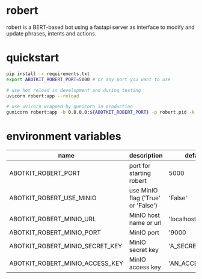# robert
robert is a BERT-based bot using a fastapi server as interface to modify and update phrases, intents and actions.

# quickstart

```zsh
pip install -r requirements.txt
export ABOTKIT_ROBERT_PORT=5000 # or any port you want to use

# use hot reload in development and during testing
uvicorn robert:app --reload

# use uvicorn wrapped by gunicorn in production
gunicorn robert:app -b 0.0.0.0:${ABOTKIT_ROBERT_PORT} -p robert.pid -k uvicorn.workers.UvicornWorker --timeout 120 --workers=1 --access-logfile access.log --log-level DEBUG --log-file app.log
```

# environment variables

|         name        |        description             |    default           |
|---------------------|--------------------------------|----------------------|
| ABOTKIT_ROBERT_PORT | port for starting robert       |   5000               |
| ABOTKIT_ROBERT_USE_MINIO | use MinIO flag ('True' or 'False')  | 'False' |
| ABOTKIT_ROBERT_MINIO_URL | MinIO host name or url | 'localhost |
| ABOTKIT_ROBERT_MINIO_PORT | MinIO port | '9000 |
| ABOTKIT_ROBERT_MINIO_SECRET_KEY | MinIO secret key | 'A_SECRET_KEY' |
| ABOTKIT_ROBERT_MINIO_ACCESS_KEY | MinIO access key | 'AN_ACCESS_KEY' |